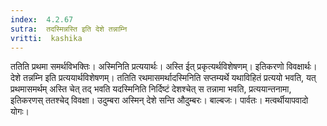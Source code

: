 ```yaml
---
index:  4.2.67
sutra:  तदस्मिन्नस्ति इति देशे तन्नाम्नि
vritti:  kashika 
---
```


ततिति प्रथमा समर्थविभक्तिः। अस्मिनिति प्रत्ययार्थः। अस्ति ईत् प्रकृत्यर्थविशेषणम्। इतिकरणो विवक्षार्थः। देशे तन्नम्नि इति प्रत्ययार्थविशेषणम्। ततिति रथमासमर्थादस्मिनिति सप्तम्यर्थे यथाविहितं प्रत्ययो भवति, यत् प्रथमासमर्थम् अस्ति चेत् तद् भवति यदस्मिनिति निर्दिष्टं देशश्चेत् स तन्नामा भवति, प्रत्ययान्तनामा, इतिकरणस् ततश्चेद् विवक्षा। उदुम्बरा अस्मिन् देशे सन्ति औदुम्बरः। बाल्बजः। पार्वतः। मत्वर्थीयापवादो योगः।

